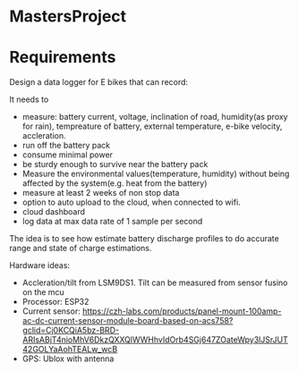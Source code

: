 # MastersProject
 
# Requirements
Design a data logger for E bikes that can record:


It needs to 
* measure: battery current, voltage, inclination of road, humidity(as proxy for rain), tempreature of battery, external temperature, e-bike velocity, accleration.
* run off the battery pack
* consume minimal power
* be sturdy enough to survive near the battery pack
* Measure the environmental values(temperature, humidity) without being affected by the system(e.g. heat from the battery)
* measure at least 2 weeks of non stop data
* option to auto upload to the cloud, when connected to wifi.
* cloud dashboard
* log data at max data rate of 1 sample per second

The idea is to see how estimate battery discharge profiles to do accurate range and state of charge estimations.



Hardware ideas:
* Accleration/tilt from LSM9DS1. Tilt can be measured from sensor fusino on the mcu
* Processor: ESP32
* Current sensor: https://czh-labs.com/products/panel-mount-100amp-ac-dc-current-sensor-module-board-based-on-acs758?gclid=Cj0KCQiA5bz-BRD-ARIsABjT4nioMhV6DkzQXXQlWWHhvIdOrb4SGj647ZOateWpy3lJSrJUT42GOLYaAohTEALw_wcB
* GPS: Ublox with antenna
